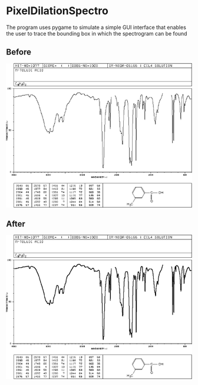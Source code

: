 # PixelDilationSpectro

The program uses pygame to simulate a simple GUI interface that enables the user to trace the bounding box in which the spectrogram can be found  

## Before  
![Demo1](./Dataset/1000.png)    

## After  
![Demo2](./output/o_1000.png)  
